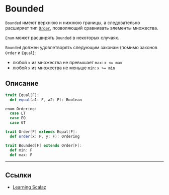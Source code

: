 # Bounded 

`Bounded` имеют верхнюю и нижнюю границы, а следовательно расширяет тип [`Order`](order), 
позволяющий сравнивать элементы множества.

`Enum` может расширять `Bounded` в некоторых случаях.

`Bounded` должен удовлетворять следующим законам (помимо законов `Order` и `Equal`):

- любой `x` из множества не превышает `max`: `x <= max`
- любой `x` из множества не меньше `min`: `x >= min`

## Описание

```scala
trait Equal[F]:
  def equal(a1: F, a2: F): Boolean

enum Ordering:
  case LT
  case EQ
  case GT

trait Order[F] extends Equal[F]:
  def order(x: F, y: F): Ordering

trait Bounded[F] extends Order[F]:
  def min: F
  def max: F
```


---

## Ссылки

- [Learning Scalaz](http://eed3si9n.com/learning-scalaz/Bounded.html)
